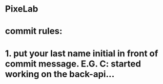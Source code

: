 # PixeLab

# commit rules:
# 1. put your last name initial in front of commit message.   E.G. C: started working on the back-api...

